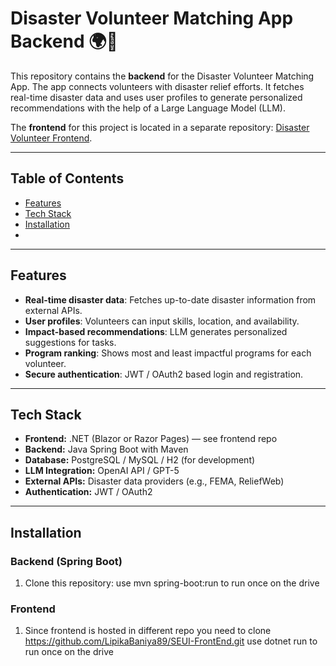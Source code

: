 # Disaster Volunteer Matching App Backend 🌍🤝

This repository contains the **backend** for the Disaster Volunteer Matching App. The app connects volunteers with disaster relief efforts. It fetches real-time disaster data and uses user profiles to generate personalized recommendations with the help of a Large Language Model (LLM).

The **frontend** for this project is located in a separate repository: [Disaster Volunteer Frontend]([https://github.com/yourusername/disaster-volunteer-frontend](https://github.com/LipikaBaniya89/SEUI-FrontEnd.git)).

---

## Table of Contents
- [Features](#features)
- [Tech Stack](#tech-stack)
- [Installation](#installation)
- 
---

## Features
- **Real-time disaster data**: Fetches up-to-date disaster information from external APIs.
- **User profiles**: Volunteers can input skills, location, and availability.
- **Impact-based recommendations**: LLM generates personalized suggestions for tasks.
- **Program ranking**: Shows most and least impactful programs for each volunteer.
- **Secure authentication**: JWT / OAuth2 based login and registration.

---

## Tech Stack
- **Frontend:** .NET (Blazor or Razor Pages) — see frontend repo
- **Backend:** Java Spring Boot with Maven
- **Database:** PostgreSQL / MySQL / H2 (for development)
- **LLM Integration:** OpenAI API / GPT-5
- **External APIs:** Disaster data providers (e.g., FEMA, ReliefWeb)
- **Authentication:** JWT / OAuth2

---

## Installation

### Backend (Spring Boot)
1. Clone this repository:
use  mvn spring-boot:run to run once on the drive

### Frontend
1. Since frontend is hosted in different repo you need to clone https://github.com/LipikaBaniya89/SEUI-FrontEnd.git
use dotnet run to run once on the drive

